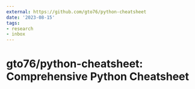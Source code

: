 ```yaml
---
external: https://github.com/gto76/python-cheatsheet
date: '2023-08-15'
tags:
- research
- inbox
---
```


# gto76/python-cheatsheet: Comprehensive Python Cheatsheet
